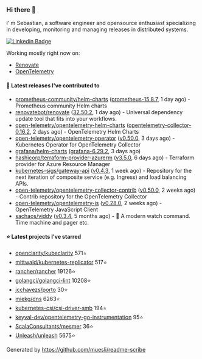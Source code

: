### Hi there 👋

I’ m Sebastian, a software engineer and opensource enthusiast specializing in developing, monitoring and managing releases in distributed systems.

[![Linkedin Badge](https://img.shields.io/badge/-LinkedIn-blue?style=flat&logo=Linkedin&logoColor=white&link=https://www.linkedin.com/in/sebastian-poxhofer/)](https://www.linkedin.com/in/sebastian-poxhofer/)

Working mostly right now on:
- [Renovate](https://github.com/renovatebot/renovate)
- [OpenTelemetry](https://github.com/open-telemetry)



#### 🚀 Latest releases I've contributed to

- [prometheus-community/helm-charts](https://github.com/prometheus-community/helm-charts) ([prometheus-15.8.7](https://github.com/prometheus-community/helm-charts/releases/tag/prometheus-15.8.7), 1 day ago) - Prometheus community Helm charts
- [renovatebot/renovate](https://github.com/renovatebot/renovate) ([32.50.2](https://github.com/renovatebot/renovate/releases/tag/32.50.2), 1 day ago) - Universal dependency update tool that fits into your workflows.
- [open-telemetry/opentelemetry-helm-charts](https://github.com/open-telemetry/opentelemetry-helm-charts) ([opentelemetry-collector-0.16.2](https://github.com/open-telemetry/opentelemetry-helm-charts/releases/tag/opentelemetry-collector-0.16.2), 2 days ago) - OpenTelemetry Helm Charts
- [open-telemetry/opentelemetry-operator](https://github.com/open-telemetry/opentelemetry-operator) ([v0.50.0](https://github.com/open-telemetry/opentelemetry-operator/releases/tag/v0.50.0), 3 days ago) - Kubernetes Operator for OpenTelemetry Collector
- [grafana/helm-charts](https://github.com/grafana/helm-charts) ([grafana-6.29.2](https://github.com/grafana/helm-charts/releases/tag/grafana-6.29.2), 3 days ago)
- [hashicorp/terraform-provider-azurerm](https://github.com/hashicorp/terraform-provider-azurerm) ([v3.5.0](https://github.com/hashicorp/terraform-provider-azurerm/releases/tag/v3.5.0), 6 days ago) - Terraform provider for Azure Resource Manager
- [kubernetes-sigs/gateway-api](https://github.com/kubernetes-sigs/gateway-api) ([v0.4.3](https://github.com/kubernetes-sigs/gateway-api/releases/tag/v0.4.3), 1 week ago) - Repository for the next iteration of composite service (e.g. Ingress) and load balancing APIs.
- [open-telemetry/opentelemetry-collector-contrib](https://github.com/open-telemetry/opentelemetry-collector-contrib) ([v0.50.0](https://github.com/open-telemetry/opentelemetry-collector-contrib/releases/tag/v0.50.0), 2 weeks ago) - Contrib repository for the OpenTelemetry Collector
- [open-telemetry/opentelemetry-js](https://github.com/open-telemetry/opentelemetry-js) ([v0.28.0](https://github.com/open-telemetry/opentelemetry-js/releases/tag/v0.28.0), 2 weeks ago) - OpenTelemetry JavaScript Client
- [sachaos/viddy](https://github.com/sachaos/viddy) ([v0.3.4](https://github.com/sachaos/viddy/releases/tag/v0.3.4), 5 months ago) - 👀 A modern watch command. Time machine and pager etc.

#### ⭐ Latest projects I've starred

- [openclarity/kubeclarity](https://github.com/openclarity/kubeclarity) 571⭐
- [mittwald/kubernetes-replicator](https://github.com/mittwald/kubernetes-replicator) 517⭐
- [rancher/rancher](https://github.com/rancher/rancher) 19126⭐
- [golangci/golangci-lint](https://github.com/golangci/golangci-lint) 10208⭐
- [jcchavezs/porto](https://github.com/jcchavezs/porto) 30⭐
- [miekg/dns](https://github.com/miekg/dns) 6263⭐
- [kubernetes-csi/csi-driver-smb](https://github.com/kubernetes-csi/csi-driver-smb) 194⭐
- [keyval-dev/opentelemetry-go-instrumentation](https://github.com/keyval-dev/opentelemetry-go-instrumentation) 95⭐
- [ScalaConsultants/mesmer](https://github.com/ScalaConsultants/mesmer) 36⭐
- [Unleash/unleash](https://github.com/Unleash/unleash) 5675⭐



Generated by https://github.com/muesli/readme-scribe
